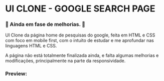 # UI CLONE - GOOGLE SEARCH PAGE
### :construction: Ainda em fase de melhorias. :construction:

UI Clone da página home de pesquisas do google, feita em HTML e CSS com foco em mobile first, com o intuito de estudar e me aprofundar nas linguagens HTML e CSS.

A página não está totalmente finalizada ainda, e falta algumas melhorias e modificações, principalmente na parte da responsividade.

### Preview:

<a href="./assets/screenshot.png/" alt="Screenshot ui clone do oogle" />


